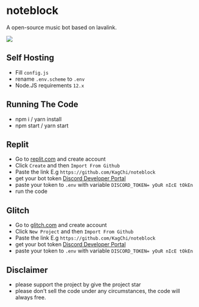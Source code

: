 # noteblock
A open-source music bot based on lavalink.

<a href="https://github.com/KagChi/noteblock"> <img src="https://cdn.discordapp.com/avatars/584333920875708426/8a4ed8376a2c612e30270783b74b6901.jpg?size=2048"/></a>

## Self Hosting
 - Fill `config.js`
 - rename `.env.scheme` to `.env`
 - Node.JS requirements `12.x`

## Running The Code
 - npm i / yarn install
 - npm start / yarn start

## Replit
 - Go to [replit.com](https://replit.com) and create account
 - Click `Create` and then `Import From Github`
 - Paste the link E.g `https://github.com/KagChi/noteblock`
 - get your bot token [Discord Developer Portal](https://discord.com/developers/applications)
 - paste your token to `.env` with variable `DISCORD_TOKEN= yOuR nIcE tOkEn`
 - run the code

## Glitch
 - Go to [glitch.com](https://glitch.com) and create account
 - Click `New Project` and then `Import From Github`
 - Paste the link E.g `https://github.com/KagChi/noteblock`
 - get your bot token [Discord Developer Portal](https://discord.com/developers/applications)
 - paste your token to `.env` with variable `DISCORD_TOKEN= yOuR nIcE tOkEn`
 
## Disclaimer
 - please support the project by give the project star
 - please don't sell the code under any circumstances, the code will always free.
